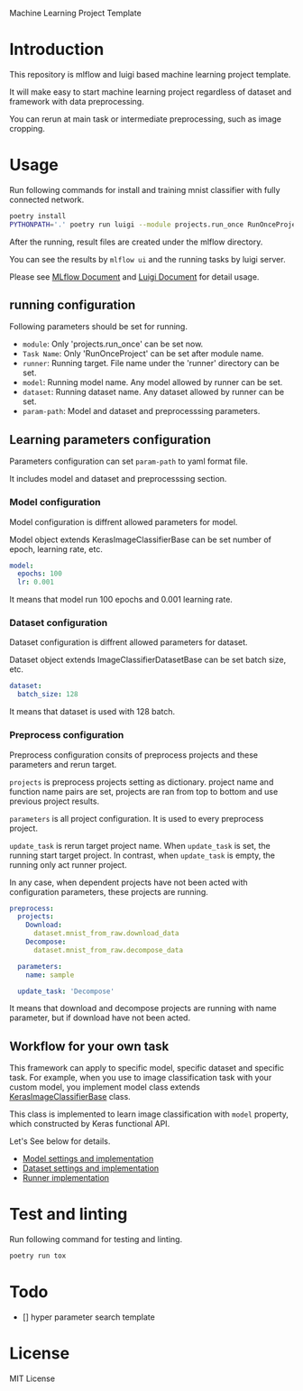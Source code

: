 Machine Learning Project Template

# Introduction
This repository is mlflow and luigi based machine learning project template.

It will make easy to start machine learning project regardless of dataset and framework with data preprocessing.

You can rerun at main task or intermediate preprocessing, such as image cropping.

# Usage
Run following commands for install and training mnist classifier with fully connected network.
```sh
poetry install
PYTHONPATH='.' poetry run luigi --module projects.run_once RunOnceProject --runner image_recognition_trainer --model fcnn --dataset mnistraw --param-path params.yaml --local-scheduler
```

After the running, result files are created under the mlflow directory.

You can see the results by `mlflow ui` and the running tasks by luigi server.

Please see [MLflow Document](https://www.mlflow.org/docs/latest/index.html) and [Luigi Document](https://luigi.readthedocs.io/en/stable/#) for detail usage.

## running configuration
Following parameters should be set for running.
- `module`: Only 'projects.run_once' can be set now.
- `Task Name`: Only 'RunOnceProject' can be set after module name.
- `runner`: Running target. File name under the 'runner' directory can be set.
- `model`: Running model name. Any model allowed by runner can be set.
- `dataset`: Running dataset name. Any dataset allowed by runner can be set.
- `param-path`: Model and dataset and preprocesssing parameters.

## Learning parameters configuration
Parameters configuration can set `param-path` to yaml format file.

It includes model and dataset and preprocesssing section.

### Model configuration

Model configuration is diffrent allowed parameters for model.

Model object extends KerasImageClassifierBase can be set number of epoch, learning rate, etc.

```yaml
model:
  epochs: 100
  lr: 0.001
```

It means that model run 100 epochs and 0.001 learning rate.

### Dataset configuration

Dataset configuration is diffrent allowed parameters for dataset.

Dataset object extends ImageClassifierDatasetBase can be set batch size, etc.

```yaml
dataset:
  batch_size: 128
```

It means that dataset is used with 128 batch.

### Preprocess configuration

Preprocess configuration consits of preprocess projects and these parameters and rerun target.

`projects` is preprocess projects setting as dictionary. project name and function name pairs are set, projects are ran from top to bottom and use previous project results.

`parameters` is all project configuration. It is used to every preprocess project.

`update_task` is rerun target project name. When `update_task` is set, the running start target project. In contrast, when `update_task` is empty, the running only act runner project.

In any case, when dependent projects have not been acted with configuration parameters, these projects are running.

```yaml
preprocess:
  projects:
    Download:
      dataset.mnist_from_raw.download_data
    Decompose:
      dataset.mnist_from_raw.decompose_data

  parameters:
    name: sample

  update_task: 'Decompose'
```

It means that download and decompose projects are running with name parameter, but if download have not been acted.

## Workflow for your own task
This framework can apply to specific model, specific dataset and specific task.
For example, when you use to image classification task with your custom model,
you implement model class extends [KerasImageClassifierBase](/model/base.py) class.

This class is implemented to learn image classification with `model` property, 
which constructed by Keras functional API.

Let's See below for details.

- [Model settings and implementation](/model/Readme.md)
- [Dataset settings and implementation](/dataset/Readme.md)
- [Runner implementation](/runner/Readme.md)

# Test and linting
Run following command for testing and linting.
```sh
poetry run tox
```

# Todo
- [] hyper parameter search template

# License
MIT License
